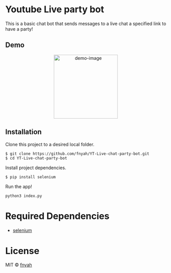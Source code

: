 # Youtube Live party bot

This is a basic chat bot that sends messages to a live chat a specified link to have a party!

## Demo

<p align="center">
    <img width="200" alt="demo-image" src="https://i.imgur.com/z0QeQgL.png">
</p>

## Installation 

Clone this project to a desired local folder. 

```
$ git clone https://github.com/fnyah/YT-Live-chat-party-bot.git
$ cd YT-Live-chat-party-bot
```

Install project dependencies. 

```
$ pip install selenium
```

Run the app!

```
python3 index.py
```

# Required Dependencies

* [selenium](https://www.selenium.dev/)

# License

MIT ©  [fnyah](https://github.com/fnyah)

